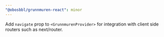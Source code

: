 ```yaml
---
"@obosbbl/grunnmuren-react": minor
---
```


Add `navigate` prop to `<GrunnmurenProvider>` for integration with client side routers such as next/router.
